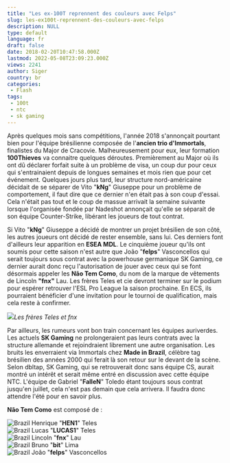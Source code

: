```yaml
---
title: "Les ex-100T reprennent des couleurs avec Felps"
slug: les-ex100t-reprennent-des-couleurs-avec-felps
description: NULL
type: default
language: fr
draft: false
date: 2018-02-20T10:47:58.000Z
lastmod: 2022-05-08T23:09:23.000Z
views: 2241
author: Siger
country: br
categories:
 - Flash
tags:
 - 100t
 - ntc
 - sk gaming
---
```

Après quelques mois sans compétitions, l'année 2018 s'annonçait pourtant bien pour l'équipe brésilienne composée de l'**ancien trio d'Immortals**, finalistes du Major de Cracovie. Malheureusement pour eux, leur formation **100Thieves** va connaitre quelques déroutes. Premièrement au Major où ils ont dû déclarer forfait suite à un problème de visa, un coup dur pour ceux qui s'entrainaient depuis de longues semaines et mois rien que pour cet événement. Quelques jours plus tard, leur structure nord-américaine décidait de se séparer de Vito "**kNg**" Giuseppe pour un problème de comportement, il faut dire que ce dernier n'en était pas à son coup d'essai. Cela n'était pas tout et le coup de massue arrivait la semaine suivante lorsque l'organisée fondée par Nadeshot annonçait qu'elle se séparait de son équipe Counter-Strike, libérant les joueurs de tout contrat.  
  
Si Vito "**kNg**" Giuseppe a décidé de montrer un projet brésilien de son côté, les autres joueurs ont décidé de rester ensemble, sans lui. Ces derniers font d'ailleurs leur apparition en **ESEA MDL**. Le cinquième joueur qu'ils ont soumis pour cette saison n'est autre que João "**felps**" Vasconcellos qui serait toujours sous contrat avec la powerhouse germanique SK Gaming, ce dernier aurait donc reçu l'autorisation de jouer avec ceux qui se font désormais appeler les **Não Tem Como**, du nom de la marque de vêtements de Lincoln **"fnx"** Lau. Les frères Teles et cie devront terminer sur le podium pour espérer retrouver l'ESL Pro League la saison prochaine. En ECS, ils pourraient bénéficier d'une invitation pour le tournoi de qualification, mais cela reste à confirmer.

![](https://flickshot-ue.s3.eu-west-2.amazonaws.com/flickshot/article/5a8be51cab82a/images/Nz8iKWd3d7gohQ1VVsD6RWSdcQkD5UO89bRrlYkC.jpeg)_Les frères Teles et fnx_

Par ailleurs, les rumeurs vont bon train concernant les équipes auriverdes. Les actuels **SK Gaming** ne prolongeraient pas leurs contrats avec la structure allemande et rejoindraient librement une autre organisation. Les bruits les enverraient via Immortals chez **Made in Brazil**, célèbre tag brésilien des années 2000 qui ferait là son retour sur le devant de la scène. Selon dbltap, SK Gaming, qui se retrouverait donc sans équipe CS, aurait montré un intérêt et serait même entré en discussion avec cette équipe NTC. L'équipe de Gabriel "**FalleN**" Toledo étant toujours sous contrat jusqu'en juillet, cela n'est pas demain que cela arrivera. Il faudra donc attendre l'été pour en savoir plus.  
  
**Não Tem Como** est composé de :

![Brazil](/images/countries/br.svg)⁠ Henrique "**HEN1**" Teles  
![Brazil](/images/countries/br.svg)⁠ Lucas "**LUCAS1**" Teles  
![Brazil](/images/countries/br.svg)⁠ Lincoln "**fnx**" Lau  
![Brazil](/images/countries/br.svg)⁠ Bruno "**bit**" Lima  
![Brazil](/images/countries/br.svg)⁠ ⁠João "**felps**" Vasconcellos
